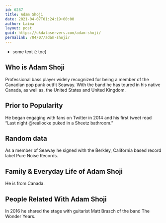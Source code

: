 ```yaml
---
id: 6287
title: Adam Shoji
date: 2021-04-07T01:24:19+00:00
author: Laima
layout: post
guid: https://ukdataservers.com/adam-shoji/
permalink: /04/07/adam-shoji/
---
```


* some text
{: toc}


## Who is Adam Shoji
                  
                  
                  
Professional bass player widely recognized for being a member of the Canadian pop punk outfit Seaway. With the band he has toured in his native Canada, as well as, the United States and United Kingdom.
                  
              
            
              
            
                
                
                
## Prior to Popularity
                  
                  
                  
He began engaging with fans on Twitter in 2014 and his first tweet read &#8220;Last night @reallocke puked in a Sheetz bathroom.&#8221;
                  
              
            
              
            
                
                
                
## Random data
                  
                  
                  
As a member of Seaway he signed with the Berkley, California based record label Pure Noise Records.
                  
              
            
              
            
                
                
                
## Family & Everyday Life of Adam Shoji
                  
                  
                  
He is from Canada.
                  
              
            
              
            
                
                
                
## People Related With Adam Shoji
                  
                  
                  
In 2016 he shared the stage with guitarist Matt Brasch of the band The Wonder Years.
                  
              
            
              
            
                
              
            
              
              
            
            
              
            
          
          
          